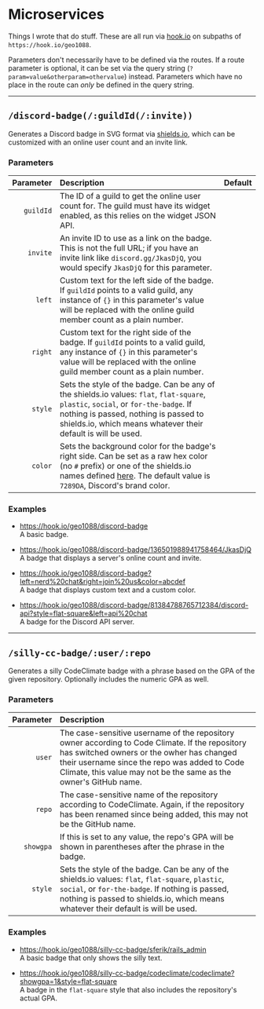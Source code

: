 # Microservices

Things I wrote that do stuff. These are all run via [hook.io](https://hook.io/) on subpaths of `https://hook.io/geo1088`.

Parameters don't necessarily have to be defined via the routes. If a route parameter is optional, it can be set via the query string (`?param=value&otherparam=othervalue`) instead. Parameters which have no place in the route can *only* be defined in the query string.

---

## `/discord-badge(/:guildId(/:invite))`

Generates a Discord badge in SVG format via [shields.io](http://shields.io), which can be customized with an online user count and an invite link.

### Parameters

Parameter | Description | Default
---------:|:------------|:-------
`guildId` | The ID of a guild to get the online user count for. The guild must have its widget enabled, as this relies on the widget JSON API.
`invite` | An invite ID to use as a link on the badge. This is not the full URL; if you have an invite link like `discord.gg/JkasDjQ`, you would specify `JkasDjQ` for this parameter.
`left` | Custom text for the left side of the badge. If `guildId` points to a valid guild, any instance of `{}` in this parameter's value will be replaced with the online guild member count as a plain number.
`right` | Custom text for the right side of the badge. If `guildId` points to a valid guild, any instance of `{}` in this parameter's value will be replaced with the online guild member count as a plain number.
`style` | Sets the style of the badge. Can be any of the shields.io values: `flat`, `flat-square`, `plastic`, `social`, or `for-the-badge`. If nothing is passed, nothing is passed to shields.io, which means whatever their default is will be used.
`color` | Sets the background color for the badge's right side. Can be set as a raw hex color (no `#` prefix) or one of the shields.io names defined [here](https://github.com/badges/shields/blob/master/colorscheme.json). The default value is `7289DA`, Discord's brand color.

### Examples

- https://hook.io/geo1088/discord-badge  
  A basic badge.

- https://hook.io/geo1088/discord-badge/136501988941758464/JkasDjQ  
  A badge that displays a server's online count and invite.

- https://hook.io/geo1088/discord-badge?left=nerd%20chat&right=join%20us&color=abcdef  
  A badge that displays custom text and a custom color.

- https://hook.io/geo1088/discord-badge/81384788765712384/discord-api?style=flat-square&left=api%20chat  
  A badge for the Discord API server.

---

## `/silly-cc-badge/:user/:repo`

Generates a silly CodeClimate badge with a phrase based on the GPA of the given repository. Optionally includes the numeric GPA as well.

### Parameters

Parameter | Description
---------:|:-----------
`user` | The case-sensitive username of the repository owner according to Code Climate. If the repository has switched owners or the owher has changed their username since the repo was added to Code Climate, this value may not be the same as the owner's GitHub name.
`repo` | The case-sensitive name of the repository according to CodeClimate. Again, if the repository has been renamed since being added, this may not be the GitHub name.
`showgpa` | If this is set to any value, the repo's GPA will be shown in parentheses after the phrase in the badge.
`style` | Sets the style of the badge. Can be any of the shields.io values: `flat`, `flat-square`, `plastic`, `social`, or `for-the-badge`. If nothing is passed, nothing is passed to shields.io, which means whatever their default is will be used.

### Examples

- https://hook.io/geo1088/silly-cc-badge/sferik/rails_admin  
  A basic badge that only shows the silly text.

- https://hook.io/geo1088/silly-cc-badge/codeclimate/codeclimate?showgpa=1&style=flat-square  
  A badge in the `flat-square` style that also includes the repository's actual GPA.
  

